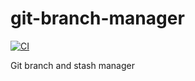 # git-branch-manager

[![CI](https://github.com/ryan-rushton/git-branch-manager/workflows/CI/badge.svg)](https://github.com//git-branch-manager/actions)

Git branch and stash manager
